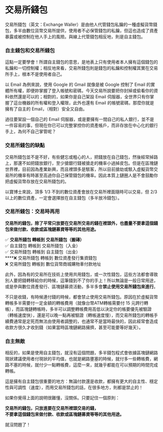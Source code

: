 # 交易所錢包

交易所錢包（英文：Exchange Waller）是由他人代管錢包私鑰的一種虛擬貨幣錢包，多半由數位貨幣交易所提供，使用者不必保管錢包的私鑰，但這也造成了資產暴露或被控制在他人手上的風險。與線上代管錢包相反地，則是自主錢包。

### 自主錢包和交易所錢包

這點一定要學會！所謂自主錢包的意思，是地表上只有使用者本人擁有這個錢包的私鑰和一切控制權；相反地來看，交易所錢包則是錢包的私鑰和控制權其實在交易所手上，根本不是使用者自己。

以 Email 為例來說，使用 Google 的 Gmail 就像是被 Google 控制了 Email 的實體所有權，即便妳掌握了登入帳號和密碼，今天交易所說要把你封掉或偷看你的資料依然還是可以的；相對的，如果你是自己架設 Email 伺服器，全世界只有你掌握了這台機器的所有權和登入權限，此外也還有 Email 的帳號密碼，那麼你就是擁有了自主的 Email，（相對）安全又自由。

過往要架設一個自己的 Email 伺服器，或是要擁有一間自己的私人銀行，並不是一件容易的事，但現在你已可以完整掌控你的資產帳戶，而非存放在中心化的銀行手上，為何不自己掌管呢？

### 交易所錢包的缺點

交易所錢包並不是不好，有些健忘或粗心的人，把錢放在自己錢包，然後經常掉路上，那還不如把錢放銀行，至少搶銀行錢被搶走的機率小過掉皮包。但是在區塊鏈世界裡，目前因為產業新興，而且裡頭多是駭客，所以目前搶劫或駭入虛擬貨幣交易所的機率有時甚至高過你自己保管錢包的機率。因此本質上鏈圈人是不會鼓勵你把虛擬貨幣存放在交易所錢包的。

以寶博士來說，頂多 1/3 不到的數位資產會放在交易所裡面隨時可以交易，但 2/3 以上的數位資產，一定會選擇放在自主錢包（多半放冷錢包）。

### 交易所錢包：交易時再用

**交易所的錢包，除了平常只放要在交易所交易的錢在裡頭外，也盡量不要拿這個錢包來做付款、收款或區塊鏈募資等等的其他用途。**

✅ **交易所錢包 轉帳到 交易所錢包（搬磚）**  
✅ 自主錢包 轉帳到 交易所錢包（入金）  
✅ 交易所錢包 轉帳到 自主錢包（出金）  
****❌ 交易所錢包 轉帳到 數位資產發行集資錢包  
❌ 交易所錢包 轉帳到 數位貨幣商城購物車付款地址

此外，因為有的交易所在技術上使用共用錢包，或一次性錢包，這些方法都會導致別人要把錢轉移給你的時候，這筆錢到不了你的手上！所以無論是一般日常用途，或是參與數位資產發行、區塊鏈募資活動，多半多會**禁止使用交易所錢包來進行**。

不只是收錢，有時候連付錢的時候，都會禁止使用交易所錢包。原因在於虛擬貨幣轉帳多半需要付一定金額的轉帳費用（就像台幣ATM轉帳需要付 15 元跨行轉帳），而區塊鏈轉帳時，多半可以調整轉帳費用高低以決定你的帳要優先被驗證（轉帳速度快），還是可以晚一點再被驗證（轉帳速度慢），而交易所錢包的轉帳手續費通常是定死而無法由使用者調整的，也通常不是當時最快的，因此經常會造成收款方很久才收到錢（如果當時區塊鏈網路擁擠，甚至可能要等好幾天）。

### 自主無敵

相反的，如果是使用自主錢包，就沒有這個問題，多半錢包程式會依據區塊鏈網路現狀建議使用者付現狀的平均值，也就是網路壅塞的時候，就付多一些轉帳費，網路不塞的時候，就付少一點轉帳費，這麼一來，就幾乎都能在可以預期的時間完成轉帳。

這是擁有自主錢包很重要的地方：無論付款還是收款，都擁有更大的自主性、穩定性與可調性（速度），而用交易所錢包的話，在很多地方，則都是禁止的！

如果你覺得上面的說明很難懂，沒關係。只要記住一個原則：

**交易所的錢包，只放進要在交易所裡頭交易的錢，  
不要拿這個錢包來做付款、收款或區塊鏈募資等等的其他用途。**

就沒問題了！

